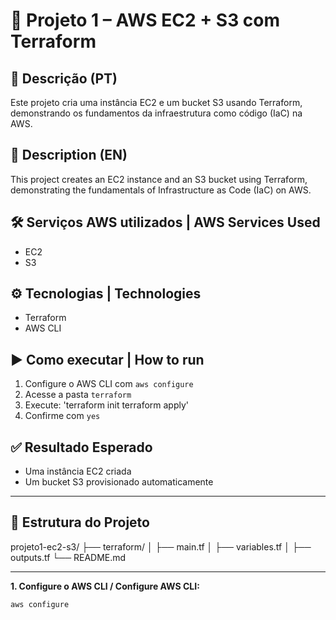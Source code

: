 # 🚀 Projeto 1 – AWS EC2 + S3 com Terraform

## 📌 Descrição (PT)
Este projeto cria uma instância EC2 e um bucket S3 usando Terraform, demonstrando os fundamentos da infraestrutura como código (IaC) na AWS.

## 📌 Description (EN)
This project creates an EC2 instance and an S3 bucket using Terraform, demonstrating the fundamentals of Infrastructure as Code (IaC) on AWS.

## 🛠️ Serviços AWS utilizados | AWS Services Used
- EC2
- S3

## ⚙️ Tecnologias | Technologies
- Terraform
- AWS CLI

## ▶️ Como executar | How to run
1. Configure o AWS CLI com `aws configure`
2. Acesse a pasta `terraform`
3. Execute: 'terraform init terraform apply'
4. Confirme com `yes`

## ✅ Resultado Esperado
- Uma instância EC2 criada
- Um bucket S3 provisionado automaticamente

---

## 📂 Estrutura do Projeto

projeto1-ec2-s3/ ├── terraform/ │ ├── main.tf │ ├── variables.tf │ ├── outputs.tf └── README.md

---

**1. Configure o AWS CLI / Configure AWS CLI:**
```bash
aws configure
